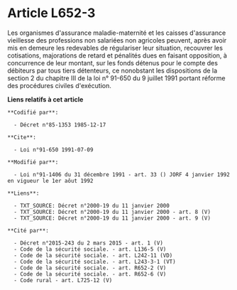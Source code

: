 # Article L652-3

Les organismes d'assurance maladie-maternité et les caisses d'assurance vieillesse des professions non salariées non
agricoles peuvent, après avoir mis en demeure les redevables de régulariser leur situation, recouvrer les cotisations,
majorations de retard et pénalités dues en faisant opposition, à concurrence de leur montant, sur les fonds détenus pour le
compte des débiteurs par tous tiers détenteurs, ce nonobstant les dispositions de la section 2 du chapitre III de la loi n°
91-650 du 9 juillet 1991 portant réforme des procédures civiles d'exécution.

**Liens relatifs à cet article**

	**Codifié par**:

	  - Décret n°85-1353 1985-12-17

	**Cite**:

	  - Loi n°91-650 1991-07-09

	**Modifié par**:

	  - Loi n°91-1406 du 31 décembre 1991 - art. 33 () JORF 4 janvier 1992 en vigueur le 1er aôut 1992

	**Liens**:

	  - TXT_SOURCE: Décret n°2000-19 du 11 janvier 2000
	  - TXT_SOURCE: Décret n°2000-19 du 11 janvier 2000 - art. 8 (V)
	  - TXT_SOURCE: Décret n°2000-19 du 11 janvier 2000 - art. 9 (V)

	**Cité par**:

	  - Décret n°2015-243 du 2 mars 2015 - art. 1 (V)
	  - Code de la sécurité sociale. - art. L136-5 (V)
	  - Code de la sécurité sociale. - art. L242-11 (VD)
	  - Code de la sécurité sociale. - art. L243-3-1 (VT)
	  - Code de la sécurité sociale. - art. R652-2 (V)
	  - Code de la sécurité sociale. - art. R652-6 (V)
	  - Code rural - art. L725-12 (V)
